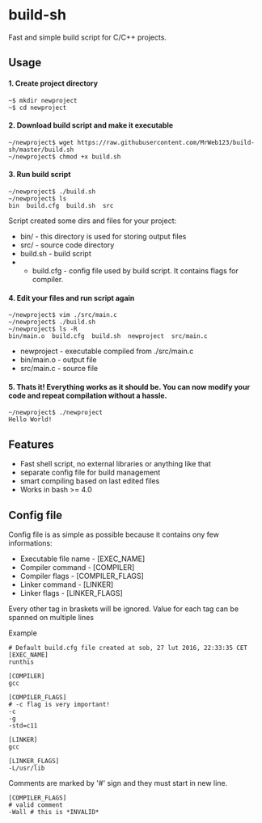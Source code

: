 # build-sh
Fast and simple build script for C/C++ projects.

## Usage

#### 1. Create project directory
```
~$ mkdir newproject
~$ cd newproject
```


#### 2. Download build script and make it executable
```
~/newproject$ wget https://raw.githubusercontent.com/MrWeb123/build-sh/master/build.sh
~/newproject$ chmod +x build.sh
```


#### 3. Run build script
```
~/newproject$ ./build.sh
~/newproject$ ls
bin  build.cfg  build.sh  src
```
Script created some dirs and files for your project:
* bin/        - this directory is used for storing output files
* src/        - source code directory
* build.sh    - build script
* * build.cfg - config file used by build script. It contains flags for compiler.


#### 4. Edit your files and run script again
```
~/newproject$ vim ./src/main.c
~/newproject$ ./build.sh
~/newproject$ ls -R
bin/main.o  build.cfg  build.sh  newproject  src/main.c
```
* newproject  - executable compiled from ./src/main.c
* bin/main.o  - output file
* src/main.c  - source file


#### 5. Thats it! Everything works as it should be. You can now modify your code and repeat compilation without a hassle.
```
~/newproject$ ./newproject
Hello World!
```



## Features
* Fast shell script, no external libraries or anything like that
* separate config file for build management
* smart compiling based on last edited files
* Works in bash >= 4.0

## Config file
Config file is as simple as possible because it contains ony few informations:

* Executable file name  - [EXEC_NAME]
* Compiler command      - [COMPILER]
* Compiler flags        - [COMPILER_FLAGS]
* Linker command        - [LINKER]
* Linker flags          - [LINKER_FLAGS]

Every other tag in braskets will be ignored.
Value for each tag can be spanned on multiple lines


Example
```
# Default build.cfg file created at sob, 27 lut 2016, 22:33:35 CET
[EXEC_NAME]
runthis

[COMPILER]
gcc

[COMPILER_FLAGS]
# -c flag is very important!
-c
-g
-std=c11

[LINKER]
gcc

[LINKER_FLAGS]
-L/usr/lib
```


Comments are marked by '#' sign and they must start in new line.
```
[COMPILER_FLAGS]
# valid comment
-Wall # this is *INVALID*
```
